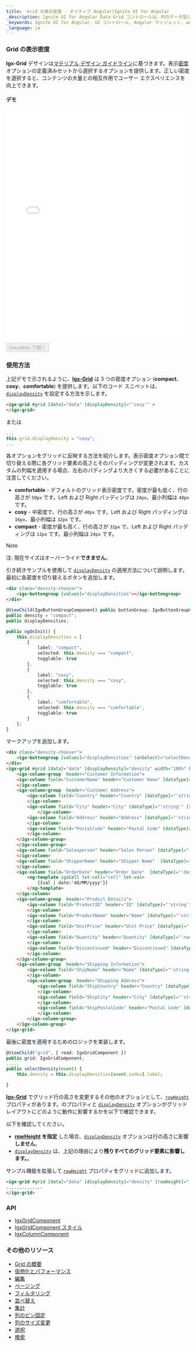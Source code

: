 ```yaml
---
title:  Grid の表示密度 - ネイティブ Angular|Ignite UI for Angular
_description: Ignite UI for Angular Data Grid コントロールは、列のデータ型に基づいて編集可能な列のデフォルト セル テンプレートを提供します。
_keywords: Ignite UI for Angular, UI コントロール, Angular ウィジェット, web ウィジェット, UI ウィジェット, Angular, ネイティブ Angular コンポーネント スイート, ネイティブ Angular コントロール, ネイティブ Angular コンポーネント ライブラリ, ネイティブ Angular コンポーネント, Angular Grid, Angular Data Grid コンポーネント, Angular Data Grid コントロール, Angular Grid コンポーネント, Angular Grid コントロール, Angular 高パフォーマンス Grid, Grid 表示密度
_language: ja
---
```


### Grid の表示密度

**Igx-Grid** デザインは[マテリアル デザイン ガイドライン](https://material.io/guidelines/material-design/introduction.html)に基づきます。表示[密度](https://material.io/design/layout/density.html#usage)オプションの定義済みセットから選択するオプションを提供します。正しい密度を選択すると、コンテンツの大量との相互作用でユーザー エクスペリエンスを向上できます。

#### デモ

<div class="sample-container loading" style="height:620px">
    <iframe id="grid-displayDensity-sample-iframe" src='{environment:demosBaseUrl}/grid/grid-displayDensity' width="100%" height="100%" seamless frameBorder="0" onload="onSampleIframeContentLoaded(this);"></iframe>
</div>
<br/>
<div>
<button data-localize="stackblitz" disabled class="stackblitz-btn" data-iframe-id="grid-displayDensity-sample-iframe" data-demos-base-url="{environment:demosBaseUrl}">StackBlitz で開く</button>
</div>

<div class="divider--half"></div>

### 使用方法

上記デモで示されるように、[**Igx-Grid**]({environment:angularApiUrl}/classes/igxgridcomponent.html) は 3 つの密度オプション (**compact**、**cosy**、**comfortable**) を提供します。以下のコード スニペットは、[`displayDensity`]({environment:angularApiUrl}/classes/igxgridcomponent.html#displaydensity) を設定する方法を示します。

```html
<igx-grid #grid [data]="data" [displayDensity]="'cosy'" >
</igx-grid>
```

または

```typescript
...
this.grid.displayDensity = "cosy";
...
```

各オプションをグリッドに反映する方法を紹介します。表示密度オプション間で切り替える際に各グリッド要素の高さとそのパッディングが変更されます。カスタムの列幅を適用する場合、左右のパディングより大きくする必要があることに注意してください。
 - **comfortable** - デフォルトのグリッド表示密度です。密度が最も低く、行の高さが `50px` です。Left および Right パッディングは `24px`、最小列幅は `48px` です。
 - **cosy** - 中密度で、行の高さが `40px` です。Left および Right パッディングは `16px`、最小列幅は `32px` です。
 - **compact** - 密度が最も高く、行の高さが `32px` で、Left および Right パッディングは `12px` です。最小列幅は `24px` です。

> [!NOTE]
> 注: 現在サイズはオーバーライド**できません**。

引き続きサンプルを使用して [`displayDensity`]({environment:angularApiUrl}/classes/igxgridcomponent.html#displaydensity) の適用方法について説明します。最初に各密度を切り替えるボタンを追加します。

```html
<div class="density-chooser">
    <igx-buttongroup [values]="displayDensities"></igx-buttongroup>
</div>
```

```typescript
@ViewChild(IgxButtonGroupComponent) public buttonGroup: IgxButtonGroupComponent;
public density = "compact";
public displayDensities;

public ngOnInit() {
    this.displayDensities = [
        {
            label: "compact",
            selected: this.density === "compact",
            togglable: true
        },
        {
            label: "cosy",
            selected: this.density === "cosy",
            togglable: true
        },
        {
            label: "comfortable",
            selected: this.density === "comfortable",
            togglable: true
        }
    ];
}
```

マークアップを追加します。


```html
<div class="density-chooser">
    <igx-buttongroup [values]="displayDensities" (onSelect)="selectDensity($event)"></igx-buttongroup>
</div>
<igx-grid #grid [data]="data" [displayDensity]="density" width="100%" height="550px" [allowFiltering]="true">
    <igx-column-group  header="Customer Information">
    <igx-column field="CustomerName" header="Customer Name" [dataType]="'string'" [sortable]="true" [hasSummary]="true">
    </igx-column>
    <igx-column-group  header="Customer Address">
        <igx-column field="Country" header="Country" [dataType]="'string'" [sortable]="true" [hasSummary]="true">
        </igx-column>
        <igx-column field="City" header="City" [dataType]="'string'" [sortable]="true" [hasSummary]="true" >
            </igx-column>
        <igx-column field="Address" header="Address" [dataType]="'string'" [sortable]="true" [hasSummary]="true" >
        </igx-column>
        <igx-column field="PostalCode" header="Postal Code" [dataType]="'string'" [sortable]="true" [hasSummary]="true" >
        </igx-column>
    </igx-column-group>
    </igx-column-group>
    <igx-column field="Salesperson" header="Sales Person" [dataType]="'string'" [sortable]="true" [hasSummary]="true" >
    </igx-column>
    <igx-column field="ShipperName" header="Shipper Name"  [dataType]="'string'" [sortable]="true" [hasSummary]="true">
    </igx-column>
    <igx-column field="OrderDate" header="Order Date"  [dataType]="'date'" [sortable]="true" [hasSummary]="true">
        <ng-template igxCell let-cell="cell" let-val>
            {{val | date:'dd/MM/yyyy'}}
        </ng-template>
    </igx-column>
    <igx-column-group  header="Product Details">
        <igx-column field="ProductID" header="ID" [dataType]="'string'" [sortable]="true" [hasSummary]="true" [filterable]="false">
        </igx-column>
        <igx-column field="ProductName" header="Name" [dataType]="'string'" [sortable]="true" [hasSummary]="true" [filterable]="false">
        </igx-column>
        <igx-column field="UnitPrice" header="Unit Price" [dataType]="'number'" [sortable]="true" [hasSummary]="true" [filterable]="false">
        </igx-column>
        <igx-column field="Quantity" header="Quantity" [dataType]="'number'" [sortable]="true" [hasSummary]="true" [filterable]="false">
        </igx-column>
        <igx-column field="Discontinued" header="Discontinued" [dataType]="'boolean'" [sortable]="true" [hasSummary]="true">
        </igx-column>
    </igx-column-group>
    <igx-column-group  header="Shipping Information">
        <igx-column field="ShipName" header="Name" [dataType]="'string'" [sortable]="true" [hasSummary]="true" >
        </igx-column>
        <igx-column-group  header="Shipping Address">
            <igx-column field="ShipCountry" header="Country" [dataType]="'string'" [sortable]="true" [hasSummary]="true">
            </igx-column>
            <igx-column field="ShipCity" header="City" [dataType]="'string'" [sortable]="true" [hasSummary]="true">
            </igx-column>
            <igx-column field="ShipPostalCode" header="Postal Code" [dataType]="'string'" [sortable]="true" [hasSummary]="true">
            </igx-column>
        </igx-column-group>
    </igx-column-group>
</igx-grid>
```

最後に密度を適用するためのロジックを実装します。

```typescript
@ViewChild("grid", { read: IgxGridComponent })
public grid: IgxGridComponent;
.....
public selectDensity(event) {
    this.density = this.displayDensities[event.index].label;

}
```

[**Igx-Grid**]({environment:angularApiUrl}/classes/igxgridcomponent.html) でグリッド行の高さを変更するその他のオプションとして、[`rowHeight`]({environment:angularApiUrl}/classes/igxgridcomponent.html#rowheight) プロパティがあります。のプロパティと [`displayDensity`]({environment:angularApiUrl}/classes/igxgridcomponent.html#displaydensity) オプションがグリッドレイアウトにどのように動作に影響するかを以下で確認できます。

以下を確認してください。
 - **[rowHeight]({environment:angularApiUrl}/classes/igxgridcomponent.html#rowheight) を指定** した場合、[`displayDensity`]({environment:angularApiUrl}/classes/igxgridcomponent.html#displaydensity) オプションは行の高さに影響**しません**。
 - [`displayDensity`]({environment:angularApiUrl}/classes/igxgridcomponent.html#displaydensity) は、上記の理由により**残りすべてのグリッド要素に影響します。**。

サンプル機能を拡張して [`rowHeight`]({environment:angularApiUrl}/classes/igxgridcomponent.html#rowheight) プロパティをグリッドに追加します。 
 ```html
 <igx-grid #grid [data]="data" [displayDensity]="density" [rowHeight]="'80px'" width="100%" height="550px">
 ..............
 </igx-grid>

 ```

<div class="divider--half"></div>

### API
<div class="divider--half"></div>

* [IgxGridComponent]({environment:angularApiUrl}/classes/igxgridcomponent.html)
* [IgxGridComponent スタイル]({environment:sassApiUrl}/index.html#function-igx-grid-theme)
* [IgxColumnComponent]({environment:angularApiUrl}/classes/igxcolumncomponent.html)

<div class="divider--half"></div>

### その他のリソース

* [Grid の概要](grid.md)
* [仮想化とパフォーマンス](virtualization.md)
* [編集](editing.md)
* [ページング](paging.md)
* [フィルタリング](filtering.md)
* [並べ替え](sorting.md)
* [集計](summaries.md)
* [列のピン固定](column_pinning.md)
* [列のサイズ変更](column_resizing.md)
* [選択](selection.md)
* [検索](search.md)
